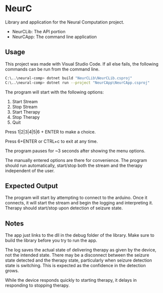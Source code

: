 # NeurC

Library and application for the Neural Computation project.

* NeurCLib: The API portion
* NeurCApp: The command line application

## Usage

This project was made with Visual Studio Code. If all else fails, the following commands can be run from the command line.

```bash
C:\..\neural-comp> dotnet build "NeurCLib\NeurCLib.csproj"
C:\..\neural-comp> dotnet run --project "NeurCApp\NeurCApp.csproj"
```

The program will start with the following options:

1. Start Stream
2. Stop Stream
4. Start Therapy
5. Stop Therapy
6. Quit

Press 1|2|3|4|5|6 + ENTER to make a choice.

Press 6+ENTER or CTRL+c to exit at any time.

The program pauses for ~3 seconds after showing the menu options.

The manually entered options are there for convenience. The program should run automatically, start/stop both the stream and the therapy independent of the user.

## Expected Output
The program will start by attempting to connect to the arduino. Once it connects, it will start the stream and begin the logging and interpreting it. Therapy should start/stop upon detection of seizure state.

## Notes

The app just links to the dll in the debug folder of the library. Make sure to build the library before you try to run the app.

The log saves the actual state of delivering therapy as given by the device, not the intended state. There may be a disconnect between the seizure state detected and the therapy state, particularly when seizure detection state is switching. This is expected as the confidence in the detection grows.

While the device responds quickly to starting therapy, it delays in responding to stopping therapy.

